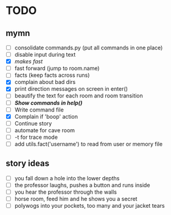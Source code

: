 # TODO

## mymn
- [ ] consolidate commands.py (put all commands in one place)
- [ ] disable input during text
- [x] *makes fast*
- [ ] fast forward (jump to room.name)
- [ ] facts (keep facts across runs)
- [x] complain about bad dirs
- [x] print direction messages on screen in enter()
- [ ] beautify the text for each room and room transition
- [ ] ***Show commands in help()***
- [ ] Write command file
- [x] Complain if 'boop' action
- [ ] Continue story
- [ ] automate for cave room
- [ ] -t for trace mode
- [ ] add utils.fact('username') to read from user or memory file

## story ideas
- [ ] you fall down a hole into the lower depths
- [ ] the professor laughs, pushes a button and runs inside
- [ ] you hear the professor through the walls
- [ ] horse room, feed him and he shows you a secret
- [ ] polywogs into your pockets, too many and your jacket tears
